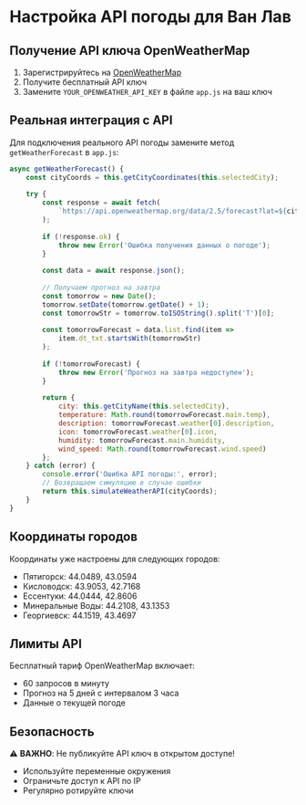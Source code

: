# Настройка API погоды для Ван Лав

## Получение API ключа OpenWeatherMap

1. Зарегистрируйтесь на [OpenWeatherMap](https://openweathermap.org/api)
2. Получите бесплатный API ключ
3. Замените `YOUR_OPENWEATHER_API_KEY` в файле `app.js` на ваш ключ

## Реальная интеграция с API

Для подключения реального API погоды замените метод `getWeatherForecast` в `app.js`:

```javascript
async getWeatherForecast() {
    const cityCoords = this.getCityCoordinates(this.selectedCity);
    
    try {
        const response = await fetch(
            `https://api.openweathermap.org/data/2.5/forecast?lat=${cityCoords.lat}&lon=${cityCoords.lon}&appid=${this.weatherApiKey}&units=metric&lang=ru`
        );
        
        if (!response.ok) {
            throw new Error('Ошибка получения данных о погоде');
        }
        
        const data = await response.json();
        
        // Получаем прогноз на завтра
        const tomorrow = new Date();
        tomorrow.setDate(tomorrow.getDate() + 1);
        const tomorrowStr = tomorrow.toISOString().split('T')[0];
        
        const tomorrowForecast = data.list.find(item => 
            item.dt_txt.startsWith(tomorrowStr)
        );
        
        if (!tomorrowForecast) {
            throw new Error('Прогноз на завтра недоступен');
        }
        
        return {
            city: this.getCityName(this.selectedCity),
            temperature: Math.round(tomorrowForecast.main.temp),
            description: tomorrowForecast.weather[0].description,
            icon: tomorrowForecast.weather[0].icon,
            humidity: tomorrowForecast.main.humidity,
            wind_speed: Math.round(tomorrowForecast.wind.speed)
        };
    } catch (error) {
        console.error('Ошибка API погоды:', error);
        // Возвращаем симуляцию в случае ошибки
        return this.simulateWeatherAPI(cityCoords);
    }
}
```

## Координаты городов

Координаты уже настроены для следующих городов:
- Пятигорск: 44.0489, 43.0594
- Кисловодск: 43.9053, 42.7168
- Ессентуки: 44.0444, 42.8606
- Минеральные Воды: 44.2108, 43.1353
- Георгиевск: 44.1519, 43.4697

## Лимиты API

Бесплатный тариф OpenWeatherMap включает:
- 60 запросов в минуту
- Прогноз на 5 дней с интервалом 3 часа
- Данные о текущей погоде

## Безопасность

⚠️ **ВАЖНО**: Не публикуйте API ключ в открытом доступе!
- Используйте переменные окружения
- Ограничьте доступ к API по IP
- Регулярно ротируйте ключи
